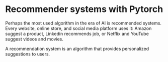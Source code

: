 <h1>Recommender systems with Pytorch</h1>

Perhaps the most used algorithm in the era of AI is recommended systems. Every website, online store, and social media platform uses it: Amazon suggest a product, Linkedin recommends job, or Netflix and YouTube suggest videos and movies. 

A recommendation system is an algorithm that provides personalized suggestions to users. 
